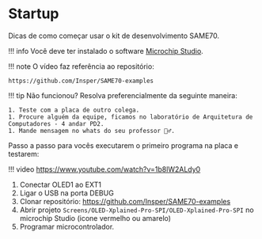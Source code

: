 # Startup

Dicas de como começar usar o kit de desenvolvimento SAME70.

!!! info
    Você deve ter instalado o software [Microchip Studio](https://insper.github.io/ComputacaoEmbarcada/navigation/Util/Sobre-Ferramental/).

!!! note
    O vídeo faz referência ao repositório:
    
    https://github.com/Insper/SAME70-examples

!!! tip
    Não funcionou? Resolva preferencialmente da seguinte maneira:
    
    1. Teste com a placa de outro colega.
    1. Procure alguém da equipe, ficamos no laboratório de Arquitetura de Computadores - 4 andar PD2.
    1. Mande mensagem no whats do seu professor 🦸‍♂️.
     
 Passo a passo para vocês executarem o primeiro programa na placa e testarem:
 
!!! video
    https://www.youtube.com/watch?v=1b8lW2ALdy0
 
 1. Conectar OLED1 ao EXT1
 1. Ligar o USB na porta DEBUG
 1. Clonar repositório: https://github.com/Insper/SAME70-examples
 1. Abrir projeto `Screens/OLED-Xplained-Pro-SPI/OLED-Xplained-Pro-SPI` no microchip Studio (icone vermelho ou amarelo)
 1. Programar microcontrolador.
 
